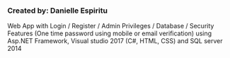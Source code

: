 <h3>Created by: Danielle Espiritu</h3>

Web App with Login / Register / Admin Privileges / Database / Security Features (One time password using mobile or email verification) using Asp.NET Framework, Visual studio 2017 (C#, HTML, CSS) and SQL server 2014 
